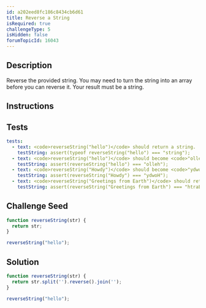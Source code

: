 ```yaml
---
id: a202eed8fc186c8434cb6d61
title: Reverse a String
isRequired: true
challengeType: 5
isHidden: false
forumTopicId: 16043
---
```


## Description
<section id='description'>
Reverse the provided string.
You may need to turn the string into an array before you can reverse it.
Your result must be a string.
</section>

## Instructions
<section id='instructions'>

</section>

## Tests
<section id='tests'>

```yml
tests:
  - text: <code>reverseString("hello")</code> should return a string.
    testString: assert(typeof reverseString("hello") === "string");
  - text: <code>reverseString("hello")</code> should become <code>"olleh"</code>.
    testString: assert(reverseString("hello") === "olleh");
  - text: <code>reverseString("Howdy")</code> should become <code>"ydwoH"</code>.
    testString: assert(reverseString("Howdy") === "ydwoH");
  - text: <code>reverseString("Greetings from Earth")</code> should return <code>"htraE morf sgniteerG"</code>.
    testString: assert(reverseString("Greetings from Earth") === "htraE morf sgniteerG");

```

</section>

## Challenge Seed
<section id='challengeSeed'>

<div id='js-seed'>

```js
function reverseString(str) {
  return str;
}

reverseString("hello");
```

</div>



</section>

## Solution
<section id='solution'>


```js
function reverseString(str) {
  return str.split('').reverse().join('');
}

reverseString("hello");

```

</section>
